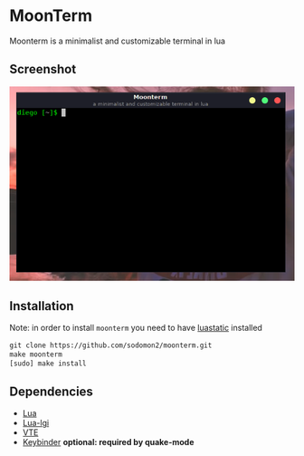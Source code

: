 # MoonTerm
Moonterm is a minimalist and customizable terminal in lua

## Screenshot

![screenshot](https://github.com/sodomon2/project-screenshot/blob/master/moonterm/screenshot.png?raw=true)

## Installation
Note: in order to install `moonterm` you need to have [luastatic](https://github.com/ers35/luastatic) installed

```
git clone https://github.com/sodomon2/moonterm.git
make moonterm
[sudo] make install
```

## Dependencies

- [Lua](https://www.lua.org/download.html)
- [Lua-lgi](https://github.com/pavouk/lgi)
- [VTE](https://github.com/GNOME/vte)
- [Keybinder](https://github.com/kupferlauncher/keybinder/) **optional: required by quake-mode**
